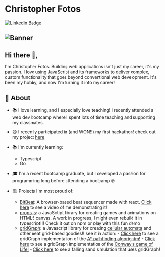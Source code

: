 # Christopher Fotos

[![Linkedin Badge](https://img.shields.io/badge/LinkedIn-0077B5?style=for-the-badge&logo=linkedin&logoColor=white)](https://www.linkedin.com/in/christopherfotos/)

## ![Banner](https://christopherfotos.herokuapp.com/static/media/portfolio-thumb.JPG)

## Hi there 👋,

I'm Christopher Fotos. Building web applications isn't just my career, it's my passion. I love using JavaScript and its frameworks to deliver complex, custom functionality that goes beyond conventional web development. It's been my hobby, and now I'm turning it into my career!

## 🧐 About

- 📚‍ I love learning, and I especially love teaching! I recently attended a web dev bootcamp where I spent lots of time teaching and supporting my classmates.
- 😄 I recently participated in (and WON!!) my first hackathon! check out my project [here](https://christopherfotos.github.io/mnma/)
- 📚 I'm currently learning:
  - Typescript
  - Go
- 🎓 I'm a recent bootcamp graduate, but I developed a passion for programming long before attending a bootcamp 🤓
- 🏗️ Projects I'm most proud of:

  - [BitBeat](https://bitbeat.herokuapp.com/): A browser-based beat sequencer made with react. [Click here](https://www.youtube.com/watch?v=wOQPBKrlqUU) to see a video of me demonstrating it!
  - [props.js](https://github.com/ChristopherFotos/props.js): a JavaSctipt library for creating games and animations on HTML5 canvas. A work in progress, I might even rebuild it in typescript!!! Check it out on [npm](https://www.npmjs.com/package/propsjs) or play with this fun [demo](https://christopherfotos.herokuapp.com/propsdemo)
  - [gridGraph](https://github.com/ChristopherFotos/props.js): a Javascript library for creating [cellular automata](https://www.youtube.com/watch?v=DKGodqDs9sA) and other neat grid-based goodies!! see it in action: - [Click here](https://christopherfotos.github.io/pathfinder/) to see a gridGraph implementation of the [A\* pathfinding algorightm!](https://www.youtube.com/watch?v=aKYlikFAV4k) - [Click here](https://christopherfotos.github.io/game-of-life/) to see a gridGraph implementation of the [Conway's game of Life!](https://www.youtube.com/watch?v=Aq51GfPmD54) - [Click here](https://christopherfotos.github.io/gridGraph/) to see a falling sand simulation that uses gridGraph!

